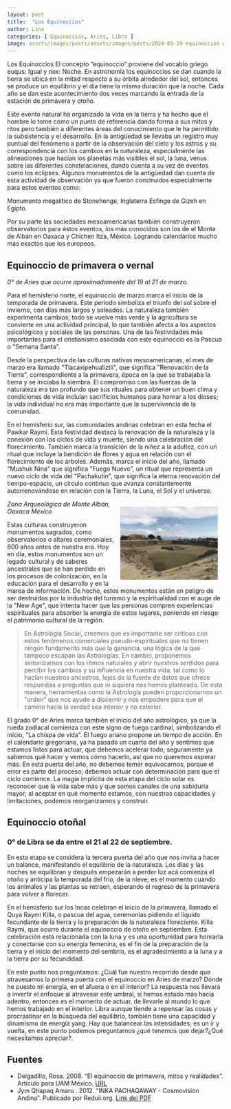 ```yaml
---
layout: post
title:  "Los Equinoccios"
author: Lina
categories: [ Equinoccios, Aries, Libra ] 
image: assets/images/posts/assets/images/posts/2024-03-19-equinoccios-Ashley-Blaton.jpg
---
```

Los Equinoccios
El concepto “equinoccio” proviene del vocablo griego euqus: Igual y nox: Noche. En astronomía los equinoccios se dan cuando la tierra se ubica en la mitad respecto a su órbita alrededor del sol, entonces se produce un equilibrio y el día tiene la misma duración que la noche. Cada año se dan este acontecimiento dos veces marcando la entrada de la estación de primavera y otoño. 

Este evento natural ha organizado la vida en la tierra y ha hecho que el hombre lo tome como un punto de referencia dando forma a sus mitos y ritos pero también a diferentes áreas del conocimiento que le ha permitido la subsistencia y el desarrollo. En la antigüedad se llevaba un registro muy puntual del fenómeno a partir de la observación del cielo y los astros y su correspondencia con los cambios en la naturaleza, especialmente las alineaciones que hacían los planetas más visibles el sol, la luna, venus sobre las diferentes constelaciones, dando cuenta a su vez de eventos como los eclipses. Algunos monumentos de la antigüedad dan cuenta de esta actividad de observación ya que fueron construidos especialmente para estos eventos como: 

Monumento megalítico de Stonehenge, Inglaterra
Esfinge de Gizeh en Egipto.

Por su parte las sociedades mesoamericanas también construyeron observatorios para éstos eventos, los más conocidos son los de el Monte de Albán en Oaxaca y Chichen Itza, México. Logrando calendarios mucho más exactos que los europeos.


## Equinoccio de primavera o vernal
*0° de Aries que ocurre aproximadamente del 19 al 21 de marzo.*

Para el hemisferio norte, el equinoccio de marzo marca el inicio de la temporada de primavera. Este período simboliza el triunfo del sol sobre el invierno, con días más largos y soleados. La naturaleza también experimenta cambios; todo se vuelve más verde y la agricultura se convierte en una actividad principal, lo que también afecta a los aspectos psicológicos y sociales de las personas. Una de las festividades más importantes para el cristianismo asociada con este equinoccio es la Pascua o "Semana Santa".

Desde la perspectiva de las culturas nativas mesoamericanas, el mes de marzo era llamado "Tlacaxipehualiztli", que significa "Renovación de la Tierra", correspondiente a la primavera, época en la que se trabajaba la tierra y se iniciaba la siembra. El compromiso con las fuerzas de la naturaleza era tan profundo que sus rituales para obtener un buen clima y condiciones de vida incluían sacrificios humanos para honrar a los dioses; la vida individual no era más importante que la supervivencia de la comunidad.

En el hemisferio sur, las comunidades andinas celebran en esta fecha el Pawkar Raymi. Esta festividad destaca la renovación de la naturaleza y la conexión con los ciclos de vida y muerte, siendo una celebración del florecimiento. También marca la transición de la niñez a la adultez, con un ritual que incluye la bendición de flores y agua en relación con el florecimiento de los árboles. Además, marca el inicio del año, llamado "Mushuk Nina" que significa "Fuego Nuevo", un ritual que representa un nuevo ciclo de vida del "Pachakutin", que significa la eterna renovación del tiempo-espacio, un círculo continuo que avanza constantemente autorrenovándose en relación con la Tierra, la Luna, el Sol y el universo.

<img src='/assets/images/posts/2024-03-19-equinoccios-monte-alban-oaxaca.JPG' style='float:right; width: 45%; padding: 1em;' />*Zona Arqueológica de Monte Albán, Oaxaca México*

Estas culturas construyeron monumentos sagrados, como observatorios o altares ceremoniales, 800 años antes de nuestra era. Hoy en día, estos monumentos son un legado cultural y de saberes ancestrales que se han perdido en los procesos de colonización, en la educación para el desarrollo y en la marea de información. De hecho, estos monumentos están en peligro de ser destruidos por la industria del turismo y la espiritualidad con el auge de la "New Age", que intenta hacer que las personas compren experiencias espirituales para absorber la energía de estos lugares, poniendo en riesgo el patrimonio cultural de la región.

> En Astrología Social, creemos que es importante ser críticos con estos fenómenos comerciales pseudo-espirituales que no tienen ningún fundamento más que la ganancia, una lógica de la que tampoco escapan las Astrologías. En cambio, proponemos sintonizarnos con los ritmos naturales y abrir nuestros sentidos para percibir los cambios y su influencia en nuestra vida, tal como lo hacían nuestros ancestros, lejos de la fuente de datos que ofrece respuestas a preguntas que ni siquiera nos hemos planteado. De esta manera, herramientas como la Astrología pueden proporcionarnos un "orden" que nos ayude a discernir y nos empodere para que el camino hacia la verdad sea interior y no exterior.

El grado 0° de Aries marca también el inicio del año astrológico, ya que la rueda zodiacal comienza con este signo de fuego cardinal, simbolizando el inicio, "La chispa de vida". El fuego ariano propone un tiempo de acción. En el calendario gregoriano, ya ha pasado un cuarto del año y sentimos que estamos listos para actuar, que debemos acelerar todo; seguramente ya sabemos qué hacer y vemos cómo hacerlo, así que no queremos esperar más. En esta puerta del año, no debemos temer equivocarnos, porque el error es parte del proceso; debemos actuar con determinación para que el ciclo comience. La magia implícita de esta etapa del ciclo solar es reconocer que la vida sabe más y que somos canales de una sabiduría mayor; al aceptar en qué momento estamos, con nuestras capacidades y limitaciones, podemos reorganizarnos y construir.

## Equinoccio otoñal
### 0° de Libra se da entre el 21 al 22 de septiembre. 

En esta etapa se considera la tercera puerta del año que nos invita a hacer un balance, manifestando el equilibrio de la naturaleza. Los días y las noches se equilibran y después empezarán a perder luz acá comienza el otoño y anticipa la temporada del frío, de la nieve; es el momento cuando los animales y las plantas se retraen, esperando el regreso de la primavera para volver a florecer. 

En el hemisferio sur los Incas celebran el inicio de la primavera, llamado el Quya Raymi Killa, o pascua del agua, ceremonias pidiendo el líquido fecundante de la tierra y la preparación de la naturaleza floreciente. Killa Raymi, que ocurre durante el equinoccio de otoño en septiembre. Esta celebración está relacionada con la luna y es una oportunidad para honrarla y conectarse con su energía femenina, es el fin de la preparación de la tierra y el inicio del momento del sembrío, es el agradecimiento a la luna y a la tierra por su fecundidad.

En este punto nos preguntamos: ¿Cuál fue nuestro recorrido desde que atravesamos la primera puerta con el equinoccio en Aries de marzo? Dónde he puesto mi energía, en el afuera o en el interior? La respuesta nos llevará a invertir el enfoque al atravesar este umbral, sí hemos estado más hacia adentro, entonces es el momento de actuar, de llevarle al mundo lo que hemos trabajado en el interior. Libra aunque tiende a repensar las cosas y procrastinar en la búsqueda del equilibrio, también tiene una capacidad y dinamismo de energía yang. Hay que balancear las intensidades, es un ir y vuelta, en este punto podemos preguntarnos ¿qué tenemos que dejar?¿Qué necesitamos apreciar?.


## Fuentes

* Delgadillo, Rosa. 2008. “El equinoccio de primavera, mitos y realidades”. Artículo para UAM México. [URL](https://www.uam.mx/difusion/casadeltiempo/13_iv_nov_2008/casa_del_tiempo_eIV_num13_57_62.pdf)
* Jym Qhapaq Amaru . 2012. “INKA PACHAQAWAY - Cosmovisión Andina”. Publicado por Reduii.org. [Link del PDF](https://www.reduii.org/cii/sites/default/files/field/doc/Apu-Qun-Illa-Tiqsi-Wiraqucha-Pachayachachiq-El-Ordenador-Del-Cosmos.pdf)

